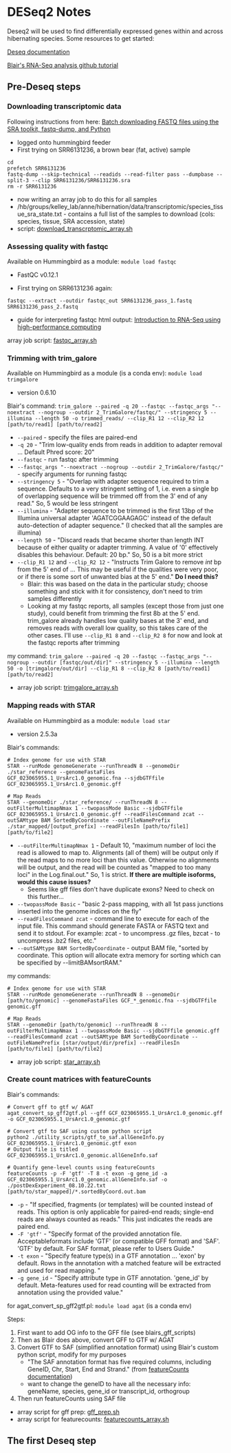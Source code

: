 # DESeq2 Notes

Deseq2 will be used to find differentially expressed genes within and across hibernating species. Some resources to get started:

[Deseq documentation](https://bioconductor.org/packages/devel/bioc/vignettes/DESeq2/inst/doc/DESeq2.html) 

[Blair's RNA-Seq analysis github tutorial](https://github.com/blairperry/midhib_feeding_uarctos#1-quality-trimming-mapping-and-processing-of-rna-seq-data)

## Pre-Deseq steps

### Downloading transcriptomic data

Following instructions from here: [Batch downloading FASTQ files using the SRA toolkit, fastq-dump, and Python](https://erilu.github.io/python-fastq-downloader/)
- logged onto hummingbird feeder
- First trying on SRR6131236, a brown bear (fat, active) sample
~~~
cd
prefetch SRR6131236
fastq-dump --skip-technical --readids --read-filter pass --dumpbase --split-3 --clip SRR6131236/SRR6131236.sra
rm -r SRR6131236
~~~
- now writing an array job to do this for all samples
- /hb/groups/kelley_lab/anne/hibernation/data/transcriptomic/species_tissue_sra_state.txt - contains a full list of the samples to download (cols: species, tissue, SRA accession, state)
- script: [download_transcrptomic_array.sh](https://github.com/aanakamo/kelleylab_rotation/blob/main/scripts/download_transcrptomic_array.sh)

### Assessing quality with fastqc
Available on Hummingbird as a module: `module load fastqc`
- FastQC v0.12.1

- First trying on SRR6131236 again:
~~~
fastqc --extract --outdir fastqc_out SRR6131236_pass_1.fastq SRR6131236_pass_2.fastq
~~~
- guide for interpreting fastqc html output: [Introduction to RNA-Seq using high-performance computing](https://hbctraining.github.io/Intro-to-rnaseq-hpc-salmon/lessons/qc_fastqc_assessment.html)

array job script: [fastqc_array.sh](https://github.com/aanakamo/kelleylab_rotation/blob/main/scripts/fastqc_array.sh)

### Trimming with trim_galore
Available on Hummingbird as a module (is a conda env): `module load trimgalore`
- version 0.6.10

Blair's command:
`trim_galore --paired -q 20 --fastqc --fastqc_args "--noextract --nogroup --outdir 2_TrimGalore/fastqc/" --stringency 5 --illumina --length 50 -o trimmed_reads/ --clip_R1 12 --clip_R2 12 [path/to/read1] [path/to/read2]`
- `--paired` - specify the files are paired-end
- `-q 20` - "Trim low-quality ends from reads in addition to adapter removal ... Default Phred score: 20"
- `--fastqc` - run fastqc after trimming
- `--fastqc_args "--noextract --nogroup --outdir 2_TrimGalore/fastqc/"` - specify arguments for running fastqc
- `--stringency 5` - "Overlap with adapter sequence required to trim a sequence. Defaults to a very stringent setting of 1, i.e. even a single bp of overlapping sequence will be trimmed off from the 3' end of any read." So, 5 would be less stringent
- `--illumina` - "Adapter sequence to be trimmed is the first 13bp of the Illumina universal adapter 'AGATCGGAAGAGC' instead of the default auto-detection of adapter sequence." (I checked that all the samples are illumina)
- `--length 50` - "Discard reads that became shorter than length INT because of either quality or adapter trimming. A value of '0' effectively disables this behaviour. Default: 20 bp." So, 50 is a bit more strict
- `--clip_R1 12` and `--clip_R2 12` - "Instructs Trim Galore to remove *int* bp from the 5' end of ... This may be useful if the qualities were very poor, or if there is some sort of unwanted bias at the 5' end." **Do I need this?**
    - Blair: this was based on the data in the particular study; choose something and stick with it for consistency, don't need to trim samples differently
    - Looking at my fastqc reports, all samples (except those from just one study), could benefit from trimming the first 8b at the 5' end. trim_galore already handles low quality bases at the 3' end, and removes reads with overall low quality, so this takes care of the other cases. I'll use `--clip_R1 8` and `--clip_R2 8` for now and look at the fastqc reports after trimming 

my command: `trim_galore --paired -q 20 --fastqc --fastqc_args "--nogroup --outdir [fastqc/out/dir]" --stringency 5 --illumina --length 50 -o [trimgalore/out/dir] --clip_R1 8 --clip_R2 8 [path/to/read1] [path/to/read2]`
- array job script: [trimgalore_array.sh](https://github.com/aanakamo/kelleylab_rotation/blob/main/scripts/trimgalore_array.sh)

### Mapping reads with STAR
Available on Hummingbird as a module: `module load star`
- version 2.5.3a

Blair's commands:
~~~
# Index genome for use with STAR
STAR --runMode genomeGenerate --runThreadN 8 --genomeDir ./star_reference --genomeFastaFiles GCF_023065955.1_UrsArc1.0_genomic.fna --sjdbGTFfile GCF_023065955.1_UrsArc1.0_genomic.gff

# Map Reads
STAR --genomeDir ./star_reference/ --runThreadN 8 --outFilterMultimapNmax 1 --twopassMode Basic --sjdbGTFfile GCF_023065955.1_UrsArc1.0_genomic.gff --readFilesCommand zcat --outSAMtype BAM SortedByCoordinate --outFileNamePrefix ./star_mapped/[output_prefix] --readFilesIn [path/to/file1] [path/to/file2]
~~~
- `--outFilterMultimapNmax 1` - Default 10, "maximum number of loci the read is allowed to map to. Alignments (all of them) will be output only if the read maps to no more loci than this value. Otherwise no alignments will be output, and the read will be counted as "mapped to too many loci" in the Log.final.out." So, 1 is strict. **If there are multiple isoforms, would this cause issues?**
    - Seems like gff files don't have duplicate exons? Need to check on this further...
- `--twopassMode Basic` - "basic 2-pass mapping, with all 1st pass junctions inserted into the genome indices on the fly"
- `--readFilesCommand zcat` - command line to execute for each of the input file. This command should generate FASTA or FASTQ text and send it to stdout. For example: zcat - to uncompress .gz files, bzcat - to uncompress .bz2 files, etc." 
- `--outSAMtype BAM SortedByCoordinate` - output BAM file, "sorted by coordinate. This option will allocate extra memory for sorting which can be specified by --limitBAMsortRAM."

my commands:
~~~
# Index genome for use with STAR
STAR --runMode genomeGenerate --runThreadN 8 --genomeDir [path/to/genomic] --genomeFastaFiles GCF_*_genomic.fna --sjdbGTFfile genomic.gff

# Map Reads
STAR --genomeDir [path/to/genomic] --runThreadN 8 --outFilterMultimapNmax 1 --twopassMode Basic --sjdbGTFfile genomic.gff --readFilesCommand zcat --outSAMtype BAM SortedByCoordinate --outFileNamePrefix [star/output/dir/prefix] --readFilesIn [path/to/file1] [path/to/file2]
~~~
- array job script: [star_array.sh](https://github.com/aanakamo/kelleylab_rotation/blob/main/scripts/star_array.sh)

### Create count matrices with featureCounts
Blair's commands:
~~~
# Convert gff to gtf w/ AGAT
agat_convert_sp_gff2gtf.pl --gff GCF_023065955.1_UrsArc1.0_genomic.gff -o GCF_023065955.1_UrsArc1.0_genomic.gtf

# Convert gtf to SAF using custom python script 
python2 ./utility_scripts/gtf_to_saf.allGeneInfo.py GCF_023065955.1_UrsArc1.0_genomic.gtf exon
# Output file is titled GCF_023065955.1_UrsArc1.0_genomic.allGeneInfo.saf

# Quantify gene-level counts using featureCounts
featureCounts -p -F 'gtf' -T 8 -t exon -g gene_id -a GCF_023065955.1_UrsArc1.0_genomic.allGeneInfo.saf -o ./postDexExperiment_08.10.22.txt [path/to/star_mapped]/*.sortedByCoord.out.bam
~~~
- `-p` - "If specified, fragments (or templates) will be counted instead of reads. This option is only applicable for paired-end reads; single-end reads are always counted as reads." This just indicates the reads are paired end.
- `-F 'gtf'` - "Specify format of the provided annotation file. Acceptableformats include 'GTF' (or compatible GFF format) and 'SAF'. 'GTF' by default. For SAF format, please refer to Users Guide."
- `-t exon` - "Specify feature type(s) in a GTF annotation ... 'exon' by default. Rows in the annotation with a matched feature will be extracted and used for read mapping. "
- `-g gene_id` - "Specify attribute type in GTF annotation. 'gene_id' by default. Meta-features used for read counting will be extracted from annotation using the provided value."

for agat_convert_sp_gff2gtf.pl: `module load agat` (is a conda env)

Steps:
1. First want to add OG info to the GFF file (see blairs_gff_scripts)
2. Then as Blair does above, convert GFF to GTF w/ AGAT
3. Convert GTF to SAF (simplified annotation format) using Blair's custom python script, modify for my purposes
    - "The SAF annotation format has five required columns, including GeneID, Chr, Start, End and Strand." (from [featureCounts documentation](https://www.rdocumentation.org/packages/Rsubread/versions/1.22.2/topics/featureCounts))
    - want to change the geneID to have all the necessary info: geneName, species, gene_id or transcript_id, orthogroup
4. Then run featureCounts using SAF file

- array script for gff prep: [gff_prep.sh](https://github.com/aanakamo/kelleylab_rotation/blob/main/scripts/gff_prep.sh)
- array script for featurecounts: [featurecounts_array.sh](https://github.com/aanakamo/kelleylab_rotation/blob/main/scripts/featurecounts_array.sh)

## The first Deseq step


